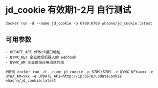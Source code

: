  # jd_cookie    有效期1-2月 自行测试

~~~
docker run -d --name jd_cookie -p 6789:6789 whaonn/jd_cookie:latest
~~~

## 可用参数
~~~
- UPDATE_API 修改ck接口地址
- QYWX_KEY 企业微信机器人的 webhook
- QYWX_AM 企业微信应用消息的值

#示例 docker run -d --name jd_cookie -p 6789:6789 -e QYWX_KEY=xxx -e QYWX_AM=xxx -e UPDATE_API=http://ip:5678/updateCookie whaonn/jd_cookie:latest
~~~

## 
